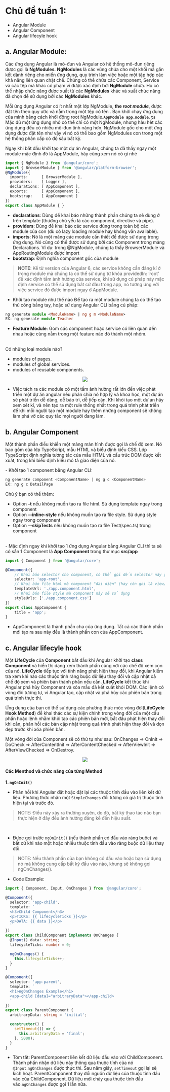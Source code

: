 # Chủ đề tuần 1:
- Angular Module
- Angular Component
- Angular lifecyle hook

## a. Angular Module:
<p>Các ứng dụng Angular là mô-đun và Angular có hệ thống mô-đun riêng được gọi là <b>NgModules</b>. <b>NgModules</b> là các vùng chứa cho một khối mã gắn 
kết dành riêng cho miền ứng dụng, quy trình làm việc hoặc một tập hợp các khả năng liên quan chặt chẽ. Chúng có thể chứa các Component, Service và các tệp mã khác có phạm vi được xác định bởi <b>NgModule</b> chứa. Họ có thể nhập chức năng được xuất từ các <b>NgModules</b> khác và xuất chức năng đã chọn để sử dụng bởi các <b>NgModules</b> khác.</p>
 
<p>Mỗi ứng dụng Angular có ít nhất một lớp NgModule, <b>the <i>root module</i></b>, được đặt tên theo quy ước và nằm trong một tệp có tên . Bạn khởi chạy ứng dụng của mình bằng cách khởi động root NgModule.<b><code>AppModule app.module.ts</code></b>
<br>
Mặc dù một ứng dụng nhỏ có thể chỉ có một NgModule, nhưng hầu hết các ứng dụng đều có nhiều mô-đun tính năng hơn. NgModule gốc cho một ứng dụng được đặt tên như vậy vì nó có thể bao gồm NgModules con trong một hệ thống phân cấp có độ sâu bất kỳ.</p>

<p>Ngay khi bắt đầu khởi tạo một dự án Angular, chúng ta đã thấy ngay một module mặc định đó là AppModule, hãy cùng xem nó có gì nhé</p>

```typescript
import { NgModule } from '@angular/core';
import { BrowserModule } from '@angular/platform-browser';
@NgModule({
  imports:      [ BrowserModule ],
  providers:    [ Logger ],
  declarations: [ AppComponent ],
  exports:      [ AppComponent ],
  bootstrap:    [ AppComponent ]
})
export class AppModule { }
```

- <b>declarations</b>: Dùng để khai báo những thành phần chúng ta sẽ dùng ở trên template (thường chủ yếu là các component, directive và pipe).
- <b>providers</b>: Dùng để khai báo các service dùng trong toàn bộ các module của con (dù có lazy loading module hay không vẫn available).
- <b>imports</b>: Nó là một mảng các module cần thiết để được sử dụng trong ứng dụng. Nó cũng có thể được sử dụng bởi các Component trong mảng Declarations. Ví dụ: trong @NgModule, chúng ta thấy BrowserModule và AppRoutingModule được import
- <b>bootstrap</b>: Định nghĩa component gốc của module

> <b>NOTE</b>: Kể từ version của Angular 6, các service không cần đăng kí ở trong module mà chúng ta có thể sử dụng từ khóa providedIn: ‘root’ để xác định tầm ảnh hưởng của service, khi sử dụng cú pháp này mặc định service có thể sử dụng bất cứ đâu trong app, nó tương ứng với việc service đó được import ngay ở AppModule.
- Khởi tạo module như thế nào Để tạo ra một module chúng ta có thể tạo thủ công bằng tay, hoặc sử dụng Angular CLI bằng cú pháp:

```typescript
ng generate module <ModuleName> | ng g m <ModuleName>
EX: ng generate module Teacher
```

- <b>Feature Module</b>: Gom các component hoặc service có liên quan đến nhau hoặc cùng nằm trong một feature nào đó thành một nhóm.

<br>Có những loại module nào?
- modules of pages.
- modules of global services.
- modules of reusable components.
<div align="center">
  <img src="https://images.viblo.asia/2149bd31-9b53-40bc-b404-26b49dab7224.jpg">
</div>

- Việc tách ra các module có một tầm ảnh hưởng rất lớn đến việc phát triển một dự án angular nếu phân chia nó hợp lý và khoa học, một dự án sẽ phát triển dễ dàng, dễ bảo trì, dễ tiếp cận. Khi khỏi tạo một dự án hãy xem xét kĩ, và nên tạo ra một rule thống nhất trong quá trình phát triển để khi mỗi người tạo một module hay thêm những component sẽ không làm phá vỡ các quy tắc mọi người đang làm.

## b. Angular Component
<p>Một thành phần điều khiển một mảng màn hình được gọi là chế độ xem. Nó bao gồm của lớp TypeScript, mẫu HTML và biểu định kiểu CSS. Lớp TypeScript định nghĩa tương tác của mẫu HTML và cấu trúc DOM được kết xuất, trong khi biểu định kiểu mô tả giao diện của nó.</p>
- Khởi tạo 1 component bằng Angular CLI:

```typescript
ng generate component <ComponentName> | ng g c <ComponentName>
EX: ng g c DetailPage
```

Chú ý bạn có thể thêm:
- Option <b>-t</b> nếu không muốn tạo ra file html. Sử dụng template ngay trong component
- Option <b>--inline-style</b> nếu không muốn tạo ra file style. Sử dụng style ngay trong component
- Option <b>--skipTests</b> nếu không muốn tạo ra file Test(spec.ts) trong component
<br>
- Mặc định ngay khi khởi tạo 1 ứng dụng Angular bằng Angular CLI thì ta sẽ có sắn 1 Component là <b>App Component</b> trong thư mục <b>src/app</b>

```typescript
import { Component } from '@angular/core';

@Component({
    // Khai báo selector cho component, có thể gọi đến selector này giống như thẻ html (<app-root></app-root>)
    selector: 'app-root',
    // Khai báo file html mà component "đại diện" (hay còn gọi là view/template của Component)
    templateUrl: './app.component.html',
    // Khai báo file style mà component này sẽ sử dụng
    styleUrls: ['./app.component.css']
})
export class AppComponent {
    title = 'app';
}

```

- AppComponent là thành phần cha của ứng dụng. Tất cả các thành phần mới tạo ra sau này đều là thành phần con của AppComponent.

## c. Angular lifecyle hook
<p>Một <b>LifeCycle</b> của <b>Component</b> bắt đầu khi Angular khởi tạo <b>class Component</b> và hiển thị dạng xem thành phần cùng với các chế độ xem con của nó. <b>LifeCycle</b> tiếp tục với tính năng phát hiện thay đổi, khi Angular kiểm tra xem khi nào các thuộc tính ràng buộc dữ liệu thay đổi và cập nhật cả chế độ xem và phiên bản thành phần nếu cần. <b>LifeCycle</b> kết thúc khi Angular phá hủy Component và xóa mẫu đã kết xuất khỏi DOM. Các lệnh có vòng đời tương tự, vì Angular tạo, cập nhật và phá hủy các phiên bản trong quá trình thực thi.</p>
 <p>Ứng dụng của bạn có thể sử dụng các phương thức móc vòng đời(<b>LifeCycle Hook Method</b>) để khai thác các sự kiện chính trong vòng đời của một cấu phần hoặc lệnh nhằm khởi tạo các phiên bản mới, bắt đầu phát hiện thay đổi khi cần, phản hồi các bản cập nhật trong quá trình phát hiện thay đổi và dọn dẹp trước khi xóa phiên bản.</p>
 <p>Một vòng đời của Component sẽ có thứ tự như sau: OnChanges => OnInit => DoCheck => AfterContentInit => AfterContentChecked => AfterViewInit => AfterViewChecked => OnDestroy.</p>
 <div align="center">
  <img src="https://images.viblo.asia/3e8bca05-06d1-4999-98a6-628bd57a7c21.png">
</div>

#### Các Menthod và chức năng của từng Method
**1. <code>ngOnInit()</code>**
- Phản hồi khi Angular đặt hoặc đặt lại các thuộc tính đầu vào liên kết dữ liệu. Phương thức nhận một <code>SimpleChanges</code> đối tượng có giá trị thuộc tính hiện tại và trước đó.
> NOTE: Điều này xảy ra thường xuyên, do đó, bất kỳ thao tác nào bạn thực hiện ở đây đều ảnh hưởng đáng kể đến hiệu suất.
<br>

- Được gọi trước <code>ngOnInit()</code> (nếu thành phần có đầu vào ràng buộc) và bất cứ khi nào một hoặc nhiều thuộc tính đầu vào ràng buộc dữ liệu thay đổi.
> NOTE: Nếu thành phần của bạn không có đầu vào hoặc bạn sử dụng nó mà không cung cấp bất kỳ đầu vào nào, khung sẽ không gọi ngOnChanges().

- Code Example:

```typescript
import { Component, Input, OnChanges } from '@angular/core';

@Component({
  selector: 'app-child',
  template: `
  <h3>Child Component</h3>
  <p>TICKS: {{ lifecycleTicks }}</p>
  <p>DATA: {{ data }}</p>
  `
})
export class ChildComponent implements OnChanges {
  @Input() data: string;
  lifecycleTicks: number = 0;

  ngOnChanges() {
    this.lifecycleTicks++;
  }
}

@Component({
  selector: 'app-parent',
  template: `
  <h1>ngOnChanges Example</h1>
  <app-child [data]="arbitraryData"></app-child>
  `
})
export class ParentComponent {
  arbitraryData: string = 'initial';

  constructor() {
    setTimeout(() => {
      this.arbitraryData = 'final';
    }, 5000);
  }
}
```

- Tóm tắt: ParentComponent liên kết dữ liệu đầu vào với ChildComponent. Thành phần nhận dữ liệu này thông qua thuộc tính của nó <code>@Input</code>.<code>ngOnChanges</code> được thực thi. Sau năm giây, <code>setTimeout</code> gọi lại sẽ kích hoạt. ParentComponent thay đổi nguồn dữ liệu của thuộc tính đầu vào của ChildComponent. Dữ liệu mới chảy qua thuộc tính đầu vào.<code>ngOnChanges</code> được gọi 1 lần nữa.

